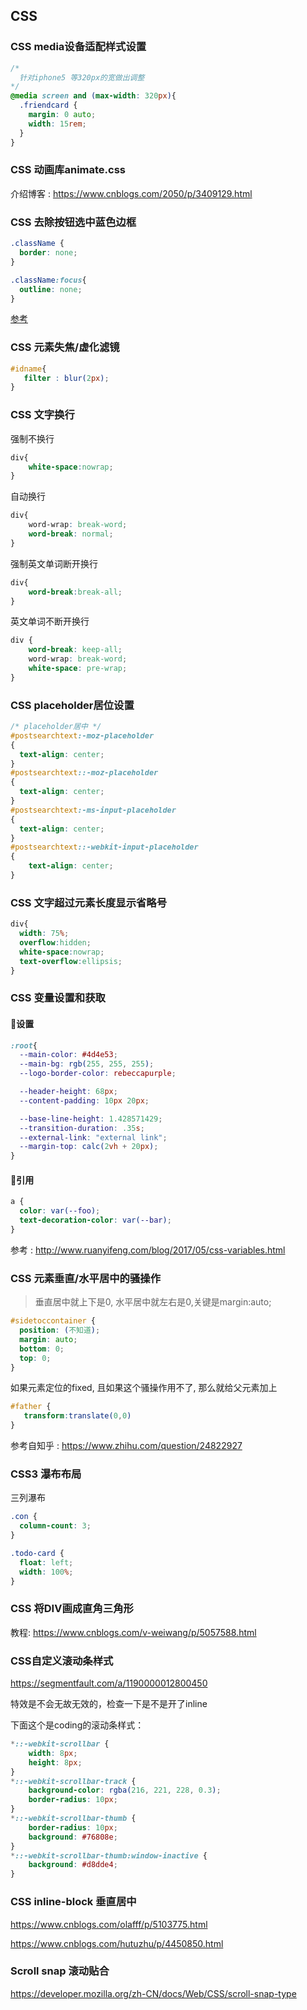 ## CSS

### CSS media设备适配样式设置


``` css
/* 
  针对iphone5 等320px的宽做出调整
*/
@media screen and (max-width: 320px){
  .friendcard {
    margin: 0 auto;
    width: 15rem;
  }
}
```


### CSS 动画库animate.css


介绍博客 : https://www.cnblogs.com/2050/p/3409129.html


### CSS 去除按钮选中蓝色边框


``` css
.className {
  border: none;
}

.className:focus{
  outline: none;
}
```

[参考](https://blog.csdn.net/qq_26222859/article/details/51516011)


### CSS 元素失焦/虚化滤镜


``` css
#idname{
   filter : blur(2px);
}
```



### CSS 文字换行


强制不换行
``` css
div{
    white-space:nowrap;
}
```

自动换行

``` css
div{ 
    word-wrap: break-word; 
    word-break: normal; 
}
```

强制英文单词断开换行

``` css
div{
    word-break:break-all;
}
```

英文单词不断开换行

``` css
div {
    word-break: keep-all;
    word-wrap: break-word;
    white-space: pre-wrap;
}
```

### CSS placeholder居位设置


``` css
/* placeholder居中 */
#postsearchtext:-moz-placeholder
{
  text-align: center;
}
#postsearchtext::-moz-placeholder
{
  text-align: center;
}
#postsearchtext:-ms-input-placeholder
{
  text-align: center;
}
#postsearchtext::-webkit-input-placeholder
{
    text-align: center;
}
```


### CSS 文字超过元素长度显示省略号



``` css
div{
  width: 75%;
  overflow:hidden; 
  white-space:nowrap; 
  text-overflow:ellipsis;
}
```


### CSS 变量设置和获取


#### :small_blue_diamond:设置
``` css 
:root{
  --main-color: #4d4e53;
  --main-bg: rgb(255, 255, 255);
  --logo-border-color: rebeccapurple;

  --header-height: 68px;
  --content-padding: 10px 20px;

  --base-line-height: 1.428571429;
  --transition-duration: .35s;
  --external-link: "external link";
  --margin-top: calc(2vh + 20px);
}
```

#### :small_blue_diamond:引用
``` css
a {
  color: var(--foo);
  text-decoration-color: var(--bar);
}
```

参考 : http://www.ruanyifeng.com/blog/2017/05/css-variables.html


### CSS 元素垂直/水平居中的骚操作


> 垂直居中就上下是0, 水平居中就左右是0,关键是margin:auto;

``` css
#sidetoccontainer {
  position: (不知道);
  margin: auto;
  bottom: 0;
  top: 0;
}
```

如果元素定位的fixed, 且如果这个骚操作用不了, 那么就给父元素加上

``` css
#father {
   transform:translate(0,0)
}
```

参考自知乎 : https://www.zhihu.com/question/24822927


### CSS3 瀑布布局


三列瀑布

``` css
.con {
  column-count: 3;
}

.todo-card {
  float: left;
  width: 100%;
}
```


### CSS 将DIV画成直角三角形


教程: https://www.cnblogs.com/v-weiwang/p/5057588.html


### CSS自定义滚动条样式


https://segmentfault.com/a/1190000012800450

特效是不会无故无效的，检查一下是不是开了inline

下面这个是coding的滚动条样式：
``` css
*::-webkit-scrollbar {
    width: 8px;
    height: 8px; 
}
*::-webkit-scrollbar-track {
    background-color: rgba(216, 221, 228, 0.3);
    border-radius: 10px; 
}
*::-webkit-scrollbar-thumb {
    border-radius: 10px;
    background: #76808e; 
}
*::-webkit-scrollbar-thumb:window-inactive {
    background: #d8dde4; 
}
```


### CSS inline-block 垂直居中


https://www.cnblogs.com/olafff/p/5103775.html

https://www.cnblogs.com/hutuzhu/p/4450850.html



### Scroll snap 滚动贴合

https://developer.mozilla.org/zh-CN/docs/Web/CSS/scroll-snap-type

